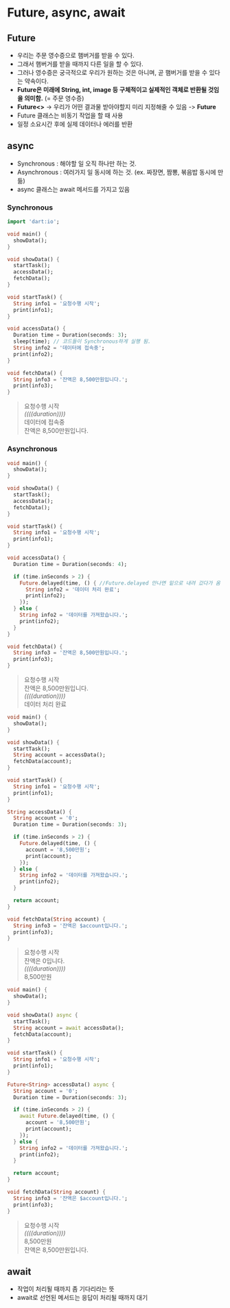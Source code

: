 # Future, async, await
## Future 
* 우리는 주문 영수증으로 햄버거를 받을 수 있다.
* 그래서 햄버거를 받을 때까지 다른 일을 할 수 있다.
* 그러나 영수증은 궁극적으로 우리가 원하는 것은 아니며, 곧 햄버거를 받을 수 있다는 약속이다.
* **Future은 미래에 String, int, image 등 구체적이고 실제적인 객체로 반환될 것임을 의미함.** (= 주문 영수증)
* **Future<>** -> 우리가 어떤 결과물 받아야할지 미리 지정해줄 수 있음 -> **Future<String>**
* Future 클래스는 비동기 작업을 할 때 사용
* 일정 소요시간 후에 실제 데이터나 에러를 반환

## async
* Synchronous : 해야할 일 오직 하나만 하는 것.
* Asynchronous : 여러가지 일 동시에 하는 것. (ex. 짜장면, 짬뽕, 볶음밥 동시에 만듦)
* async 클래스는 await 메서드를 가지고 있음


### Synchronous
```dart
import 'dart:io';

void main() {
  showData();
}

void showData() {
  startTask();
  accessData();
  fetchData();
}

void startTask() {
  String info1 = '요청수행 시작';
  print(info1);
}

void accessData() {
  Duration time = Duration(seconds: 3);
  sleep(time); // 코드들이 Synchronous하게 실행 됨.
  String info2 = '데이터에 접속중';
  print(info2);
}

void fetchData() {
  String info3 = '잔액은 8,500만원입니다.';
  print(info3);
}
```

> 요청수행 시작  
> _((((duration))))_  
> 데이터에 접속중  
> 잔액은 8,500만원입니다.  

### Asynchronous
```dart
void main() {
  showData();
}

void showData() {
  startTask();
  accessData();
  fetchData();
}

void startTask() {
  String info1 = '요청수행 시작';
  print(info1);
}

void accessData() {
  Duration time = Duration(seconds: 4);

  if (time.inSeconds > 2) {
    Future.delayed(time, () { //Future.delayed 만나면 밑으로 내려 갔다가 옴
      String info2 = '데이터 처리 완료';
      print(info2);
    });
  } else {
    String info2 = '데이터를 가져왔습니다.';
    print(info2);
  }
}

void fetchData() {
  String info3 = '잔액은 8,500만원입니다.';
  print(info3);
}
```

> 요청수행 시작  
> 잔액은 8,500만원입니다.  
> _((((duration))))_  
> 데이터 처리 완료  

```dart
void main() {
  showData();
}

void showData() {
  startTask();
  String account = accessData();
  fetchData(account);
}

void startTask() {
  String info1 = '요청수행 시작';
  print(info1);
}

String accessData() {
  String account = '0';
  Duration time = Duration(seconds: 3);

  if (time.inSeconds > 2) {
    Future.delayed(time, () {
      account = '8,500만원';
      print(account);
    });
  } else {
    String info2 = '데이터를 가져왔습니다.';
    print(info2);
  }

  return account;
}

void fetchData(String account) {
  String info3 = '잔액은 $account입니다.';
  print(info3);
}

```

> 요청수행 시작  
> 잔액은 0입니다.  
> _((((duration))))_  
> 8,500만원  

```dart
void main() {
  showData();
}

void showData() async {
  startTask();
  String account = await accessData();
  fetchData(account);
}

void startTask() {
  String info1 = '요청수행 시작';
  print(info1);
}

Future<String> accessData() async {
  String account = '0';
  Duration time = Duration(seconds: 3);

  if (time.inSeconds > 2) {
    await Future.delayed(time, () {
      account = '8,500만원';
      print(account);
    });
  } else {
    String info2 = '데이터를 가져왔습니다.';
    print(info2);
  }

  return account;
}

void fetchData(String account) {
  String info3 = '잔액은 $account입니다.';
  print(info3);
}
```

> 요청수행 시작  
> _((((duration))))_  
> 8,500만원  
> 잔액은 8,500만원입니다.  

## await
* 작업이 처리될 때까지 좀 기다리라는 뜻
* await로 선언된 메서드는 응답이 처리될 때까지 대기